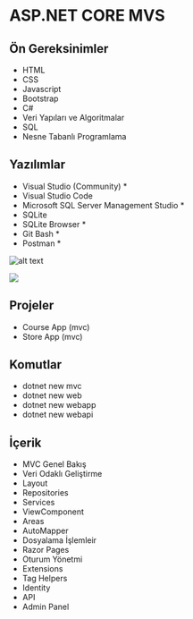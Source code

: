 # ASP.NET CORE MVS

## Ön Gereksinimler
- HTML
- CSS
- Javascript
- Bootstrap
- C# 
- Veri Yapıları ve Algoritmalar
- SQL 
- Nesne Tabanlı Programlama

## Yazılımlar
- Visual Studio (Community) * 
- Visual Studio Code
- Microsoft SQL Server Management Studio *
- SQLite
- SQLite Browser *
- Git Bash *
- Postman * 

![alt text](image.png)

![](image-1.png)

## Projeler
- Course App (mvc)
- Store App (mvc)

## Komutlar 
- dotnet new mvc
- dotnet new web
- dotnet new webapp
- dotnet new webapi

## İçerik 
- MVC Genel Bakış
- Veri Odaklı Geliştirme
- Layout
- Repositories
- Services
- ViewComponent
- Areas
- AutoMapper
- Dosyalama İşlemleir
- Razor Pages
- Oturum Yönetmi
- Extensions
- Tag Helpers
- Identity
- API
- Admin Panel
